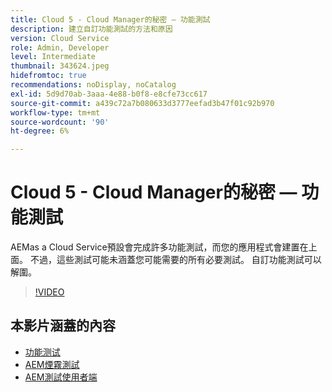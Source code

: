 ```yaml
---
title: Cloud 5 - Cloud Manager的秘密 — 功能測試
description: 建立自訂功能測試的方法和原因
version: Cloud Service
role: Admin, Developer
level: Intermediate
thumbnail: 343624.jpeg
hidefromtoc: true
recommendations: noDisplay, noCatalog
exl-id: 5d9d70ab-3aaa-4e88-b0f8-e8cfe73cc617
source-git-commit: a439c72a7b080633d3777eefad3b47f01c92b970
workflow-type: tm+mt
source-wordcount: '90'
ht-degree: 6%

---
```


# Cloud 5 - Cloud Manager的秘密 — 功能測試

AEMas a Cloud Service預設會完成許多功能測試，而您的應用程式會建置在上面。 不過，這些測試可能未涵蓋您可能需要的所有必要測試。 自訂功能測試可以解圍。

>[!VIDEO](https://video.tv.adobe.com/v/343624?quality=12&learn=on)

## 本影片涵蓋的內容

+ [功能测试](https://experienceleague.adobe.com/docs/experience-manager-cloud-service/content/implementing/using-cloud-manager/test-results/functional-testing.html)
+ [AEM煙霧測試](https://github.com/adobe/aem-test-samples/)
+ [AEM測試使用者端](https://github.com/adobe/aem-testing-clients/)
